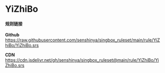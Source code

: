 # YiZhiBo

#### 规则链接

**Github**
https://raw.githubusercontent.com/senshinya/singbox_ruleset/main/rule/YiZhiBo/YiZhiBo.srs

**CDN**
https://cdn.jsdelivr.net/gh/senshinya/singbox_ruleset@main/rule/YiZhiBo/YiZhiBo.srs